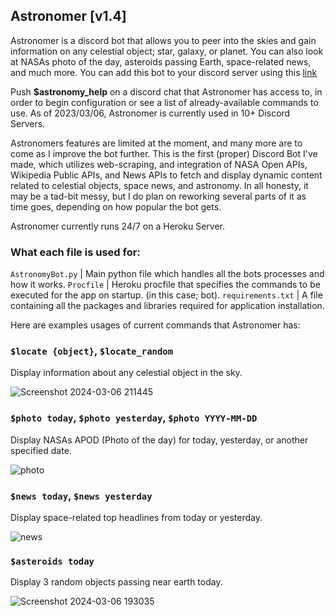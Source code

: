 ## Astronomer [v1.4]

Astronomer is a discord bot that allows you to peer into the skies and gain information on any celestial object; star, galaxy, or planet. You can also look at NASAs photo of the day, asteroids passing Earth, space-related news, and much more. You can add this bot to your discord server using this [link](https://discord.com/oauth2/authorize?client_id=1214283242887319592&permissions=27465313210048&scope=bot)

Push **$astronomy_help** on a discord chat that Astronomer has access to, in order to begin configuration or see a list of already-available commands to use. As of 2023/03/06, Astronomer is currently used in 10+ Discord Servers.

Astronomers features are limited at the moment, and many more are to come as I improve the bot further. This is the first (proper) Discord Bot I've made, which utilizes web-scraping, and integration of NASA Open APIs, Wikipedia Public APIs, and News APIs to fetch and display dynamic content related to celestial objects, space news, and astronomy. In all honesty, it may be a tad-bit messy, but I do plan on reworking several parts of it as time goes, depending on how popular the bot gets.

Astronomer currently runs 24/7 on a Heroku Server. 

### What each file is used for:

`AstronomyBot.py`  |  Main python file which handles all the bots processes and how it works.
`Procfile`         |  Heroku procfile that specifies the commands to be executed for the app on startup. (in this case; bot).
`requirements.txt` |  A file containing all the packages and libraries required for application installation. 


Here are examples usages of current commands that Astronomer has: 

### `$locate {object}`, `$locate_random` 
Display information about any celestial object in the sky. 

![Screenshot 2024-03-06 211445](https://github.com/aftwasiq/discord.py-Astronomy-Bot/assets/97777254/4d1701ea-033b-4489-bfee-f6691b80896c)

### `$photo today`, `$photo yesterday`, `$photo YYYY-MM-DD`
Display NASAs APOD (Photo of the day) for today, yesterday, or another specified date.

![photo](https://github.com/aftwasiq/discord.py-Astronomy-Bot/assets/97777254/3d194afa-f05e-4ba5-8a41-d3352331900c)

### `$news today`, `$news yesterday`
Display space-related top headlines from today or yesterday. 

![news](https://github.com/aftwasiq/discord.py-Astronomy-Bot/assets/97777254/40750428-1939-4aa0-a4ef-657d40320e90)

### `$asteroids today` 
Display 3 random objects passing near earth today.

![Screenshot 2024-03-06 193035](https://github.com/aftwasiq/discord.py-Astronomy-Bot/assets/97777254/70224e3f-653d-4760-8237-db4951eeac9f)

